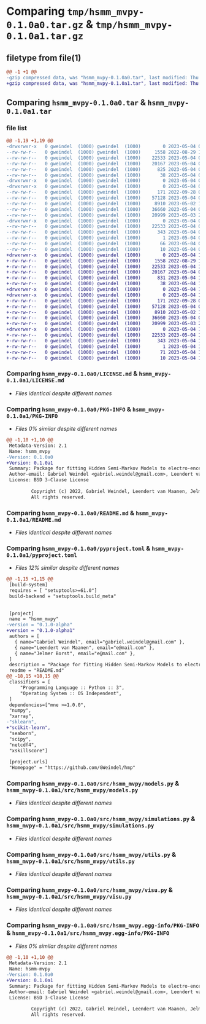 # Comparing `tmp/hsmm_mvpy-0.1.0a0.tar.gz` & `tmp/hsmm_mvpy-0.1.0a1.tar.gz`

## filetype from file(1)

```diff
@@ -1 +1 @@
-gzip compressed data, was "hsmm_mvpy-0.1.0a0.tar", last modified: Thu May  4 09:29:16 2023, max compression
+gzip compressed data, was "hsmm_mvpy-0.1.0a1.tar", last modified: Thu May  4 10:13:30 2023, max compression
```

## Comparing `hsmm_mvpy-0.1.0a0.tar` & `hsmm_mvpy-0.1.0a1.tar`

### file list

```diff
@@ -1,19 +1,19 @@
-drwxrwxr-x   0 gweindel  (1000) gweindel  (1000)        0 2023-05-04 09:29:16.790388 hsmm_mvpy-0.1.0a0/
--rw-rw-r--   0 gweindel  (1000) gweindel  (1000)     1558 2022-08-29 11:38:13.000000 hsmm_mvpy-0.1.0a0/LICENSE.md
--rw-rw-r--   0 gweindel  (1000) gweindel  (1000)    22533 2023-05-04 09:29:16.790388 hsmm_mvpy-0.1.0a0/PKG-INFO
--rw-rw-r--   0 gweindel  (1000) gweindel  (1000)    20167 2023-05-04 09:20:47.000000 hsmm_mvpy-0.1.0a0/README.md
--rw-rw-r--   0 gweindel  (1000) gweindel  (1000)      825 2023-05-04 09:24:53.000000 hsmm_mvpy-0.1.0a0/pyproject.toml
--rw-rw-r--   0 gweindel  (1000) gweindel  (1000)       38 2023-05-04 09:29:16.790388 hsmm_mvpy-0.1.0a0/setup.cfg
-drwxrwxr-x   0 gweindel  (1000) gweindel  (1000)        0 2023-05-04 09:29:16.790388 hsmm_mvpy-0.1.0a0/src/
-drwxrwxr-x   0 gweindel  (1000) gweindel  (1000)        0 2023-05-04 09:29:16.790388 hsmm_mvpy-0.1.0a0/src/hsmm_mvpy/
--rw-rw-r--   0 gweindel  (1000) gweindel  (1000)      171 2022-09-28 08:31:43.000000 hsmm_mvpy-0.1.0a0/src/hsmm_mvpy/__init__.py
--rw-rw-r--   0 gweindel  (1000) gweindel  (1000)    57128 2023-05-04 06:34:27.000000 hsmm_mvpy-0.1.0a0/src/hsmm_mvpy/models.py
--rw-rw-r--   0 gweindel  (1000) gweindel  (1000)     8910 2023-05-02 16:12:55.000000 hsmm_mvpy-0.1.0a0/src/hsmm_mvpy/simulations.py
--rw-rw-r--   0 gweindel  (1000) gweindel  (1000)    36660 2023-05-04 07:49:35.000000 hsmm_mvpy-0.1.0a0/src/hsmm_mvpy/utils.py
--rw-rw-r--   0 gweindel  (1000) gweindel  (1000)    20999 2023-05-03 22:23:27.000000 hsmm_mvpy-0.1.0a0/src/hsmm_mvpy/visu.py
-drwxrwxr-x   0 gweindel  (1000) gweindel  (1000)        0 2023-05-04 09:29:16.790388 hsmm_mvpy-0.1.0a0/src/hsmm_mvpy.egg-info/
--rw-rw-r--   0 gweindel  (1000) gweindel  (1000)    22533 2023-05-04 09:29:16.000000 hsmm_mvpy-0.1.0a0/src/hsmm_mvpy.egg-info/PKG-INFO
--rw-rw-r--   0 gweindel  (1000) gweindel  (1000)      343 2023-05-04 09:29:16.000000 hsmm_mvpy-0.1.0a0/src/hsmm_mvpy.egg-info/SOURCES.txt
--rw-rw-r--   0 gweindel  (1000) gweindel  (1000)        1 2023-05-04 09:29:16.000000 hsmm_mvpy-0.1.0a0/src/hsmm_mvpy.egg-info/dependency_links.txt
--rw-rw-r--   0 gweindel  (1000) gweindel  (1000)       66 2023-05-04 09:29:16.000000 hsmm_mvpy-0.1.0a0/src/hsmm_mvpy.egg-info/requires.txt
--rw-rw-r--   0 gweindel  (1000) gweindel  (1000)       10 2023-05-04 09:29:16.000000 hsmm_mvpy-0.1.0a0/src/hsmm_mvpy.egg-info/top_level.txt
+drwxrwxr-x   0 gweindel  (1000) gweindel  (1000)        0 2023-05-04 10:13:30.535035 hsmm_mvpy-0.1.0a1/
+-rw-rw-r--   0 gweindel  (1000) gweindel  (1000)     1558 2022-08-29 11:38:13.000000 hsmm_mvpy-0.1.0a1/LICENSE.md
+-rw-rw-r--   0 gweindel  (1000) gweindel  (1000)    22533 2023-05-04 10:13:30.535035 hsmm_mvpy-0.1.0a1/PKG-INFO
+-rw-rw-r--   0 gweindel  (1000) gweindel  (1000)    20167 2023-05-04 09:20:47.000000 hsmm_mvpy-0.1.0a1/README.md
+-rw-rw-r--   0 gweindel  (1000) gweindel  (1000)      831 2023-05-04 10:13:21.000000 hsmm_mvpy-0.1.0a1/pyproject.toml
+-rw-rw-r--   0 gweindel  (1000) gweindel  (1000)       38 2023-05-04 10:13:30.535035 hsmm_mvpy-0.1.0a1/setup.cfg
+drwxrwxr-x   0 gweindel  (1000) gweindel  (1000)        0 2023-05-04 10:13:30.535035 hsmm_mvpy-0.1.0a1/src/
+drwxrwxr-x   0 gweindel  (1000) gweindel  (1000)        0 2023-05-04 10:13:30.535035 hsmm_mvpy-0.1.0a1/src/hsmm_mvpy/
+-rw-rw-r--   0 gweindel  (1000) gweindel  (1000)      171 2022-09-28 08:31:43.000000 hsmm_mvpy-0.1.0a1/src/hsmm_mvpy/__init__.py
+-rw-rw-r--   0 gweindel  (1000) gweindel  (1000)    57128 2023-05-04 06:34:27.000000 hsmm_mvpy-0.1.0a1/src/hsmm_mvpy/models.py
+-rw-rw-r--   0 gweindel  (1000) gweindel  (1000)     8910 2023-05-02 16:12:55.000000 hsmm_mvpy-0.1.0a1/src/hsmm_mvpy/simulations.py
+-rw-rw-r--   0 gweindel  (1000) gweindel  (1000)    36660 2023-05-04 07:49:35.000000 hsmm_mvpy-0.1.0a1/src/hsmm_mvpy/utils.py
+-rw-rw-r--   0 gweindel  (1000) gweindel  (1000)    20999 2023-05-03 22:23:27.000000 hsmm_mvpy-0.1.0a1/src/hsmm_mvpy/visu.py
+drwxrwxr-x   0 gweindel  (1000) gweindel  (1000)        0 2023-05-04 10:13:30.535035 hsmm_mvpy-0.1.0a1/src/hsmm_mvpy.egg-info/
+-rw-rw-r--   0 gweindel  (1000) gweindel  (1000)    22533 2023-05-04 10:13:30.000000 hsmm_mvpy-0.1.0a1/src/hsmm_mvpy.egg-info/PKG-INFO
+-rw-rw-r--   0 gweindel  (1000) gweindel  (1000)      343 2023-05-04 10:13:30.000000 hsmm_mvpy-0.1.0a1/src/hsmm_mvpy.egg-info/SOURCES.txt
+-rw-rw-r--   0 gweindel  (1000) gweindel  (1000)        1 2023-05-04 10:13:30.000000 hsmm_mvpy-0.1.0a1/src/hsmm_mvpy.egg-info/dependency_links.txt
+-rw-rw-r--   0 gweindel  (1000) gweindel  (1000)       71 2023-05-04 10:13:30.000000 hsmm_mvpy-0.1.0a1/src/hsmm_mvpy.egg-info/requires.txt
+-rw-rw-r--   0 gweindel  (1000) gweindel  (1000)       10 2023-05-04 10:13:30.000000 hsmm_mvpy-0.1.0a1/src/hsmm_mvpy.egg-info/top_level.txt
```

### Comparing `hsmm_mvpy-0.1.0a0/LICENSE.md` & `hsmm_mvpy-0.1.0a1/LICENSE.md`

 * *Files identical despite different names*

### Comparing `hsmm_mvpy-0.1.0a0/PKG-INFO` & `hsmm_mvpy-0.1.0a1/PKG-INFO`

 * *Files 0% similar despite different names*

```diff
@@ -1,10 +1,10 @@
 Metadata-Version: 2.1
 Name: hsmm_mvpy
-Version: 0.1.0a0
+Version: 0.1.0a1
 Summary: Package for fitting Hidden Semi-Markov Models to electro-encephalographic data
 Author-email: Gabriel Weindel <gabriel.weindel@gmail.com>, Leendert van Maanen <e@mail.com>, Jelmer Borst <e@mail.com>
 License: BSD 3-Clause License
         
         Copyright (c) 2022, Gabriel Weindel, Leendert van Maanen, Jelmer Borst
         All rights reserved.
```

### Comparing `hsmm_mvpy-0.1.0a0/README.md` & `hsmm_mvpy-0.1.0a1/README.md`

 * *Files identical despite different names*

### Comparing `hsmm_mvpy-0.1.0a0/pyproject.toml` & `hsmm_mvpy-0.1.0a1/pyproject.toml`

 * *Files 12% similar despite different names*

```diff
@@ -1,15 +1,15 @@
 [build-system]
 requires = [ "setuptools>=61.0"]
 build-backend = "setuptools.build_meta"
 
 
 [project]
 name = "hsmm_mvpy"
-version = "0.1.0-alpha"
+version = "0.1.0-alpha1"
 authors = [
   { name="Gabriel Weindel", email="gabriel.weindel@gmail.com" },
   { name="Leendert van Maanen", email="e@mail.com" },
   { name="Jelmer Borst", email="e@mail.com" },
 ]
 description = "Package for fitting Hidden Semi-Markov Models to electro-encephalographic data"
 readme = "README.md"
@@ -18,15 +18,15 @@
 classifiers = [
     "Programming Language :: Python :: 3",
     "Operating System :: OS Independent",
 ]
 dependencies=["mne >=1.0.0",
 "numpy",
 "xarray",
-"sklearn",
+"scikit-learn",
 "seaborn",
 "scipy",
 "netcdf4",
 "xskillscore"]
 
 [project.urls]
 "Homepage" = "https://github.com/GWeindel/hmp"
```

### Comparing `hsmm_mvpy-0.1.0a0/src/hsmm_mvpy/models.py` & `hsmm_mvpy-0.1.0a1/src/hsmm_mvpy/models.py`

 * *Files identical despite different names*

### Comparing `hsmm_mvpy-0.1.0a0/src/hsmm_mvpy/simulations.py` & `hsmm_mvpy-0.1.0a1/src/hsmm_mvpy/simulations.py`

 * *Files identical despite different names*

### Comparing `hsmm_mvpy-0.1.0a0/src/hsmm_mvpy/utils.py` & `hsmm_mvpy-0.1.0a1/src/hsmm_mvpy/utils.py`

 * *Files identical despite different names*

### Comparing `hsmm_mvpy-0.1.0a0/src/hsmm_mvpy/visu.py` & `hsmm_mvpy-0.1.0a1/src/hsmm_mvpy/visu.py`

 * *Files identical despite different names*

### Comparing `hsmm_mvpy-0.1.0a0/src/hsmm_mvpy.egg-info/PKG-INFO` & `hsmm_mvpy-0.1.0a1/src/hsmm_mvpy.egg-info/PKG-INFO`

 * *Files 0% similar despite different names*

```diff
@@ -1,10 +1,10 @@
 Metadata-Version: 2.1
 Name: hsmm-mvpy
-Version: 0.1.0a0
+Version: 0.1.0a1
 Summary: Package for fitting Hidden Semi-Markov Models to electro-encephalographic data
 Author-email: Gabriel Weindel <gabriel.weindel@gmail.com>, Leendert van Maanen <e@mail.com>, Jelmer Borst <e@mail.com>
 License: BSD 3-Clause License
         
         Copyright (c) 2022, Gabriel Weindel, Leendert van Maanen, Jelmer Borst
         All rights reserved.
```

